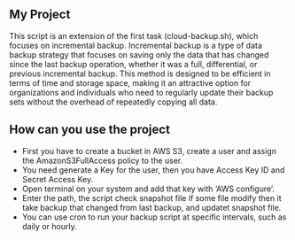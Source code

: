 ## My Project
This script is an extension of the first task (cloud-backup.sh), which focuses on incremental backup. Incremental backup is a type of data backup strategy that focuses on saving only the data that has changed since the last backup operation, whether it was a full, differential, or previous incremental backup. This method is designed to be efficient in terms of time and storage space, making it an attractive option for organizations and individuals who need to regularly update their backup sets without the overhead of repeatedly copying all data.
## How can you use the project

 * First you have to create a bucket in AWS S3, create a user and assign the AmazonS3FullAccess policy to the user.
 * You need generate a Key for the user, then you have Access Key ID and Secret Access Key.
 * Open terminal on your system and add that key with ‘AWS configure’.
 * Enter the path, the script check snapshot file if some file modify then it take backup that changed from last backup, and updatet snapshot file.
 * You can use cron to run your backup script at specific intervals, such as daily or hourly.
